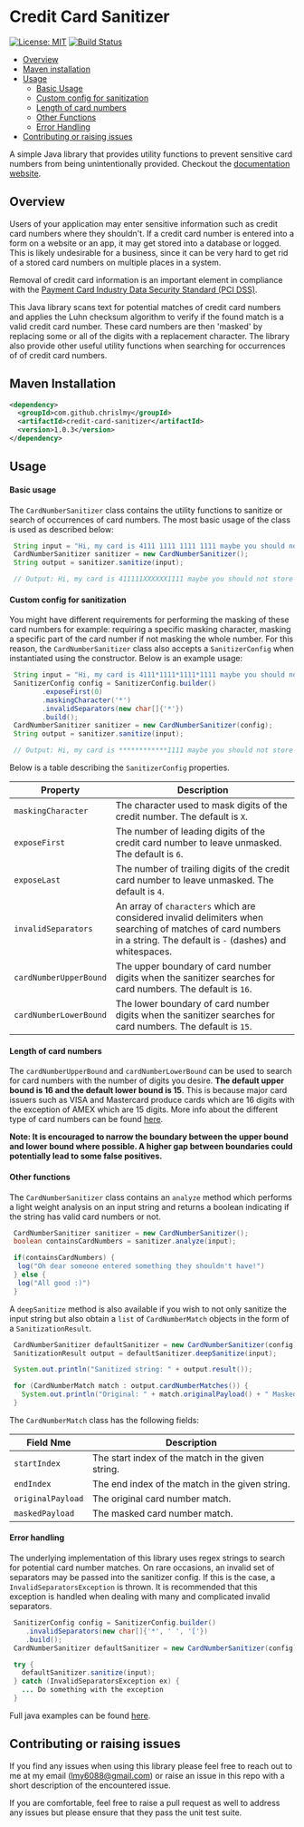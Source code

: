 # Credit Card Sanitizer

[![License: MIT](https://img.shields.io/badge/License-MIT-yellow.svg)](https://opensource.org/licenses/MIT)
[![Build Status](https://travis-ci.com/chrislmy/credit-card-sanitizer.svg?branch=master)](https://travis-ci.com/chrislmy/credit-card-sanitizer)

- [Overview](#overview)
- [Maven installation](#maven-installation)
- [Usage](#usage)
  - [Basic Usage](#basic-usage)
  - [Custom config for sanitization](#custom-config-for-sanitization)
  - [Length of card numbers](#length-of-card-numbers)
  - [Other Functions](#other-functions)
  - [Error Handling](#error-handling)
- [Contributing or raising issues](#contributing-or-raising-issues)

A simple Java library that provides utility functions to prevent sensitive card numbers from being
unintentionally provided. Checkout the [documentation website](https://chrislmy.github.io/credit-card-sanitizer/).

## Overview

Users of your application may enter sensitive information such as credit card numbers where they
shouldn't. If a credit card number is entered into a form on a website or an app, it may get stored
into a database or logged. This is likely undesirable for a business, since it can
be very hard to get rid of a stored card numbers on multiple places in a system.

Removal of credit card information is an important element in compliance with the [Payment Card Industry
Data Security Standard (PCI DSS)](https://www.pcisecuritystandards.org).

This Java library scans text for potential matches of credit card numbers and applies the Luhn
checksum algorithm to verify if the found match is a valid credit card number. These card numbers
are then 'masked' by replacing some or all of the digits with a replacement character. The library
also provide other useful utility functions when searching for occurrences of of credit card numbers.

## Maven Installation

```xml
<dependency>
  <groupId>com.github.chrislmy</groupId>
  <artifactId>credit-card-sanitizer</artifactId>
  <version>1.0.3</version>
</dependency>
```

## Usage

#### Basic usage

The `CardNumberSanitizer` class contains the utility functions to sanitize or search of occurrences
of card numbers. The most basic usage of the class is used as described below:

```java
 String input = "Hi, my card is 4111 1111 1111 1111 maybe you should not store that in your database!";
 CardNumberSanitizer sanitizer = new CardNumberSanitizer();
 String output = sanitizer.sanitize(input);

 // Output: Hi, my card is 411111XXXXXX1111 maybe you should not store that in your database!
```

#### Custom config for sanitization

You might have different requirements for performing the masking of these card numbers for example:
requiring a specific masking character, masking a specific part of the card number if not masking the
whole number. For this reason, the `CardNumberSanitizer` class also accepts a `SanitizerConfig` when
instantiated using the constructor. Below is an example usage:

```java
 String input = "Hi, my card is 4111*1111*1111*1111 maybe you should not store that in your database!";
 SanitizerConfig config = SanitizerConfig.builder()
        .exposeFirst(0)
        .maskingCharacter('*')
        .invalidSeparators(new char[]{'*'})
        .build();
 CardNumberSanitizer sanitizer = new CardNumberSanitizer(config);
 String output = sanitizer.sanitize(input);

 // Output: Hi, my card is ************1111 maybe you should not store that in your database!
```

Below is a table describing the `SanitizerConfig` properties.

| Property               | Description                                                                                                                                                          |
| ---------------------- | -------------------------------------------------------------------------------------------------------------------------------------------------------------------- |
| `maskingCharacter`     | The character used to mask digits of the credit number. The default is `X`.                                                                                          |
| `exposeFirst`          | The number of leading digits of the credit card number to leave unmasked. The default is `6`.                                                                        |
| `exposeLast`           | The number of trailing digits of the credit card number to leave unmasked. The default is `4`.                                                                       |
| `invalidSeparators`    | An array of `characters` which are considered invalid delimiters when searching of matches of card numbers in a string. The default is `-` (dashes) and whitespaces. |
| `cardNumberUpperBound` | The upper boundary of card number digits when the sanitizer searches for card numbers. The default is `16`.                                                          |
| `cardNumberLowerBound` | The lower boundary of card number digits when the sanitizer searches for card numbers. The default is `15`.                                                          |

#### Length of card numbers

The `cardNumberUpperBound` and `cardNumberLowerBound` can be used to search for card numbers with
the number of digits you desire. **The default upper bound is 16 and the default lower bound is 15**.
This is because major card issuers such as VISA and Mastercard produce cards which are 16 digits
with the exception of AMEX which are 15 digits. More info about the different type of card numbers can
be found [here](https://en.wikipedia.org/wiki/Payment_card_number).

**Note: It is encouraged to narrow the boundary between the upper bound and lower bound where possible.
A higher gap between boundaries could potentially lead to some false positives.**

#### Other functions

The `CardNumberSanitizer` class contains an `analyze` method which performs a light weight analysis
on an input string and returns a boolean indicating if the string has valid card numbers or not.

```java
 CardNumberSanitizer sanitizer = new CardNumberSanitizer();
 boolean containsCardNumbers = sanitizer.analyze(input);

 if(containsCardNumbers) {
  log("Oh dear someone entered something they shouldn't have!")
 } else {
  log("All good :)")
 }
```

A `deepSanitize` method is also available if you wish to not only sanitize the input string but also
obtain a `list` of `CardNumberMatch` objects in the form of a `SanitizationResult`.

```java
 CardNumberSanitizer defaultSanitizer = new CardNumberSanitizer(config);
 SanitizationResult output = defaultSanitizer.deepSanitize(input);

 System.out.println("Sanitized string: " + output.result());

 for (CardNumberMatch match : output.cardNumberMatches()) {
   System.out.println("Original: " + match.originalPayload() + " Masked: " + match.maskedPayload());
 }
```

The `CardNumberMatch` class has the following fields:

| Field Nme         | Description                                       |
| ----------------- | ------------------------------------------------- |
| `startIndex`      | The start index of the match in the given string. |
| `endIndex`        | The end index of the match in the given string.   |
| `originalPayload` | The original card number match.                   |
| `maskedPayload`   | The masked card number match.                     |

#### Error handling

The underlying implementation of this library uses regex strings to search for potential card number
matches. On rare occasions, an invalid set of separators may be passed into the sanitizer config. If this
is the case, a `InvalidSeparatorsException` is thrown. It is recommended that this exception is handled
when dealing with many and complicated invalid separators.

```java
 SanitizerConfig config = SanitizerConfig.builder()
    .invalidSeparators(new char[]{'*', ' ', '['})
    .build();
 CardNumberSanitizer defaultSanitizer = new CardNumberSanitizer(config);

 try {
   defaultSanitizer.sanitize(input);
 } catch (InvalidSeparatorsException ex) {
   ... Do something with the exception
 }
```

Full java examples can be found [here](https://github.com/chrislmy/credit-card-sanitzer/tree/master/examples/src/main/java/com/github/chrislmy/examples).

## Contributing or raising issues

If you find any issues when using this library please feel free to reach out to me at my email
(lmy6088@gmail.com) or raise an issue in this repo with a short description of the encountered issue.

If you are comfortable, feel free to raise a pull request as well to address any issues but please
ensure that they pass the unit test suite.
